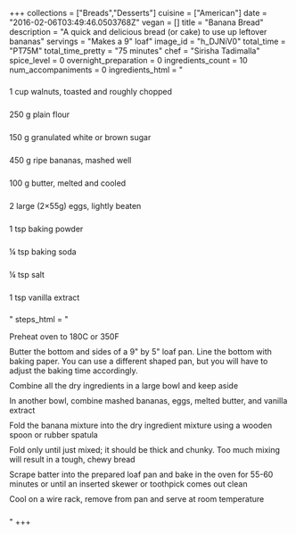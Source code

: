 +++
collections = ["Breads","Desserts"]
cuisine = ["American"]
date = "2016-02-06T03:49:46.0503768Z"
vegan = []
title = "Banana Bread"
description = "A quick and delicious bread (or cake) to use up leftover bananas"
servings = "Makes a 9\" loaf"
image_id = "h_DJNiV0"
total_time = "PT75M"
total_time_pretty = "75 minutes"
chef = "Sirisha Tadimalla"
spice_level = 0
overnight_preparation = 0
ingredients_count = 10
num_accompaniments = 0
ingredients_html = "<ul style='padding-left: 0; list-style: none;'><li itemprop='recipeIngredient' style='margin: 8px 0px;padding: 8px 0px;'>1 cup walnuts, toasted and roughly chopped</li><li itemprop='recipeIngredient' style='margin: 8px 0px;padding: 8px 0px;'>250 g plain flour</li><li itemprop='recipeIngredient' style='margin: 8px 0px;padding: 8px 0px;'>150 g granulated white or brown sugar </li><li itemprop='recipeIngredient' style='margin: 8px 0px;padding: 8px 0px;'>450 g ripe bananas, mashed well</li><li itemprop='recipeIngredient' style='margin: 8px 0px;padding: 8px 0px;'>100 g butter, melted and cooled</li><li itemprop='recipeIngredient' style='margin: 8px 0px;padding: 8px 0px;'>2 large (2&#215;55g) eggs, lightly beaten</li><li itemprop='recipeIngredient' style='margin: 8px 0px;padding: 8px 0px;'>1 tsp baking powder</li><li itemprop='recipeIngredient' style='margin: 8px 0px;padding: 8px 0px;'>¼ tsp baking soda</li><li itemprop='recipeIngredient' style='margin: 8px 0px;padding: 8px 0px;'>¼ tsp salt</li><li itemprop='recipeIngredient' style='margin: 8px 0px;padding: 8px 0px;'>1 tsp vanilla extract</li></ul>"
steps_html = "<ol style='list-style: none inside; padding-left: 0px;'><li style='padding-bottom: 10px;'><i class='step-track-icon fa fa-square-o'></i><span class='step-text' itemprop='recipeInstructions'>Preheat oven to 180C or 350F</span></li><li style='padding-bottom: 10px;'><i class='step-track-icon fa fa-square-o'></i><span class='step-text' itemprop='recipeInstructions'>Butter the bottom and sides of a 9\" by 5\" loaf pan. Line the bottom with baking paper. You can use a different shaped pan, but you will have to adjust the baking time accordingly.</span></li><li style='padding-bottom: 10px;'><i class='step-track-icon fa fa-square-o'></i><span class='step-text' itemprop='recipeInstructions'>Combine all the dry ingredients in a large bowl and keep aside</span></li><li style='padding-bottom: 10px;'><i class='step-track-icon fa fa-square-o'></i><span class='step-text' itemprop='recipeInstructions'>In another bowl, combine mashed bananas, eggs, melted butter, and vanilla extract</span></li><li style='padding-bottom: 10px;'><i class='step-track-icon fa fa-square-o'></i><span class='step-text' itemprop='recipeInstructions'>Fold the banana mixture into the dry ingredient mixture using a wooden spoon or rubber spatula</span></li><li style='padding-bottom: 10px;'><i class='step-track-icon fa fa-square-o'></i><span class='step-text' itemprop='recipeInstructions'>Fold only until just mixed; it should be thick and chunky. Too much mixing will result in a tough, chewy bread</span></li><li style='padding-bottom: 10px;'><i class='step-track-icon fa fa-square-o'></i><span class='step-text' itemprop='recipeInstructions'>Scrape batter into the prepared loaf pan and bake in the oven for 55-60 minutes or until an inserted skewer or toothpick comes out clean</span></li><li style='padding-bottom: 10px;'><i class='step-track-icon fa fa-square-o'></i><span class='step-text' itemprop='recipeInstructions'>Cool on a wire rack, remove from pan and serve at room temperature</span></li></ol>"
+++
